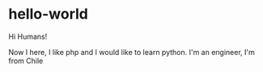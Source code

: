 # hello-world

Hi Humans!

Now I here, I like php and I would like to learn python.
I'm an engineer, I'm from Chile
